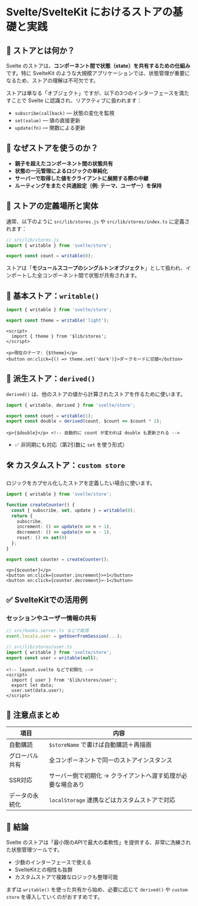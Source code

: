 # Svelte/SvelteKit におけるストアの基礎と実践

## 🎯 ストアとは何か？

Svelte のストアは、**コンポーネント間で状態（state）を共有するための仕組み**です。特に SvelteKit のような大規模アプリケーションでは、状態管理が重要になるため、ストアの理解は不可欠です。

ストアは単なる「オブジェクト」ですが、以下の3つのインターフェースを満たすことで Svelte に認識され、リアクティブに扱われます：

- `subscribe(callback)` — 状態の変化を監視
- `set(value)` — 値の直接更新
- `update(fn)` — 関数による更新

## 🔄 なぜストアを使うのか？

- **親子を超えたコンポーネント間の状態共有**
- **状態の一元管理によるロジックの単純化**
- **サーバーで取得した値をクライアントに展開する際の中継**
- **ルーティングをまたぐ共通設定（例: テーマ、ユーザー）を保持**

## 📁 ストアの定義場所と実体

通常、以下のように `src/lib/stores.js` や `src/lib/stores/index.ts` に定義されます：

```ts
// src/lib/stores.js
import { writable } from 'svelte/store';

export const count = writable(0);
```

ストアは「**モジュールスコープのシングルトンオブジェクト**」として扱われ、インポートした全コンポーネント間で状態が共有されます。


## 🔰 基本ストア：`writable()`

```ts
import { writable } from 'svelte/store';

export const theme = writable('light');
```

```svelte
<script>
  import { theme } from '$lib/stores';
</script>

<p>現在のテーマ: {$theme}</p>
<button on:click={() => theme.set('dark')}>ダークモードに切替</button>
```


## 🔁 派生ストア：`derived()`

`derived()` は、他のストアの値から計算されたストアを作るために使います。

```ts
import { writable, derived } from 'svelte/store';

export const count = writable(1);
export const double = derived(count, $count => $count * 2);
```

```svelte
<p>{$double}</p> <!-- 自動的に count が変われば double も更新される -->
```

- ✅ 非同期にも対応（第2引数に `set` を使う形式）


## 🛠️ カスタムストア：`custom store`

ロジックをカプセル化したストアを定義したい場合に使います。

```ts
import { writable } from 'svelte/store';

function createCounter() {
  const { subscribe, set, update } = writable(0);
  return {
    subscribe,
    increment: () => update(n => n + 1),
    decrement: () => update(n => n - 1),
    reset: () => set(0)
  };
}

export const counter = createCounter();
```

```svelte
<p>{$counter}</p>
<button on:click={counter.increment}>+1</button>
<button on:click={counter.decrement}>-1</button>
```


## ✅ SvelteKitでの活用例

### セッションやユーザー情報の共有

```ts
// src/hooks.server.ts などで取得
event.locals.user = getUserFromSession(...);
```

```ts
// src/lib/stores/user.ts
import { writable } from 'svelte/store';
export const user = writable(null);
```

```svelte
<!-- layout.svelte などで初期化 -->
<script>
  import { user } from '$lib/stores/user';
  export let data;
  user.set(data.user);
</script>
```


## 📌 注意点まとめ

| 項目 | 内容 |
|------|------|
| 自動購読 | `$storeName` で書けば自動購読＋再描画 |
| グローバル共有 | 全コンポーネントで同一のストアインスタンス |
| SSR対応 | サーバー側で初期化 → クライアントへ渡す処理が必要な場合あり |
| データの永続化 | `localStorage` 連携などはカスタムストアで対応 |


## 🏁 結論

Svelte のストアは「最小限のAPIで最大の柔軟性」を提供する、非常に洗練された状態管理ツールです。

- 少数のインターフェースで使える
- SvelteKitとの相性も抜群
- カスタムストアで複雑なロジックも整理可能

まずは `writable()` を使った共有から始め、必要に応じて `derived()` や `custom store` を導入していくのがおすすめです。
